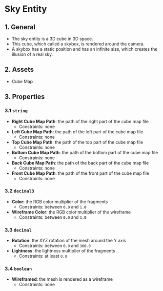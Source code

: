 # Sky Entity

## 1. General

- The sky entity is a 3D cube in 3D space.
- This cube, which called a skybox, is rendered around the camera.
- A skybox has a static position and has an infinite size, which creates the illusion of a real sky.

## 2. Assets

- Cube Map

## 3. Properties

### 3.1 `string`

- **Right Cube Map Path**: the path of the right part of the cube map file
  - Constraints: none
- **Left Cube Map Path**: the path of the left part of the cube map file
  - Constraints: none
- **Top Cube Map Path**: the path of the top part of the cube map file
  - Constraints: none
- **Bottom Cube Map Path**: the path of the bottom part of the cube map file
  - Constraints: none
- **Back Cube Map Path**: the path of the back part of the cube map file
  - Constraints: none
- **Front Cube Map Path**: the path of the front part of the cube map file
  - Constraints: none

### 3.2 `decimal3`

- **Color**: the RGB color multiplier of the fragments
  - Constraints: between `0.0` and `1.0`
- **Wireframe Color**: the RGB color multiplier of the wireframe
  - Constraints: between `0.0` and `1.0`

### 3.3 `decimal`

- **Rotation**: the XYZ rotation of the mesh around the Y axis
  - Constraints: between `0.0` and `360.0`
- **Lightness**: the lightness multiplier of the fragments
  - Constraints: at least `0.0`

### 3.4 `boolean`

- **Wireframed**: the mesh is rendered as a wireframe
  - Constraints: none
